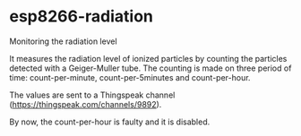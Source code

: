 # esp8266-radiation
Monitoring the radiation level

It measures the radiation level of ionized particles by counting the particles detected with a Geiger-Muller tube.
The counting is made on three period of time: count-per-minute, count-per-5minutes and count-per-hour.

The values are sent to a Thingspeak channel (https://thingspeak.com/channels/9892).

By now, the count-per-hour is faulty and it is disabled.
